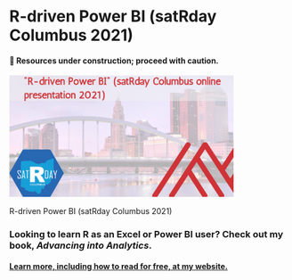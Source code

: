 # R-driven Power BI (satRday Columbus 2021)

#### 🛑 Resources under construction; proceed with caution.

<img src="images/cover.png" width="80%"/>

R-driven Power BI (satRday Columbus 2021)


### Looking to learn R as an Excel or Power BI user? Check out my book, _Advancing into Analytics_. 

<p><a href="http://stringfestanalytics.com/book">
  <imgsrc="images/book-cover.jpg" width=50%>
</a></p>

#### [Learn more, including how to read for free, at my website.](http://stringfestanalytics.com/book)
